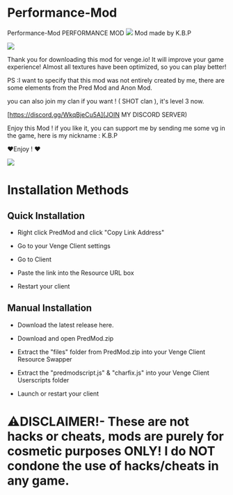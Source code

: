 # Performance-Mod

Performance-Mod
PERFORMANCE MOD
[![](https://cdn.discordapp.com/attachments/888752629780447242/894620135015464960/PERFORMANCE_Mod..jpg)]()
Mod made by K.B.P

[![](https://shields.io/github/downloads/KBPonVENGE/Performance-Mod/total)]()

Thank you for downloading this mod for venge.io! It will improve your game experience! Almost all textures have been optimized, so you can play better! 

PS  :I want to specify that this mod was not entirely created by me, there are some elements from the Pred Mod and Anon Mod.

you can also join my clan if you want ! ( SHOT clan ), it's level 3 now.

[https://discord.gg/WkqBjeCu5A](JOIN MY DISCORD SERVER)

Enjoy this Mod ! if you like it, you can support me by sending me some vg in the game, here is my nickname : K.B.P

❤️Enjoy ! ❤️

[![](https://cdn.discordapp.com/attachments/888752629780447242/894621258556272740/KBP.PNG)]()

# Installation Methods

## Quick Installation

- Right click PredMod and click "Copy Link Address"

- Go to your Venge Client settings

- Go to Client

- Paste the link into the Resource URL box

- Restart your client

## Manual Installation

- Download the latest release here.

- Download and open PredMod.zip

- Extract the "files" folder from PredMod.zip into your Venge Client Resource Swapper

- Extract the "predmodscript.js" & "charfix.js" into your Venge Client Userscripts folder

- Launch or restart your client

# ⚠️DISCLAIMER!- These are not hacks or cheats, mods are purely for cosmetic purposes ONLY! I do NOT condone the use of hacks/cheats in any game.
